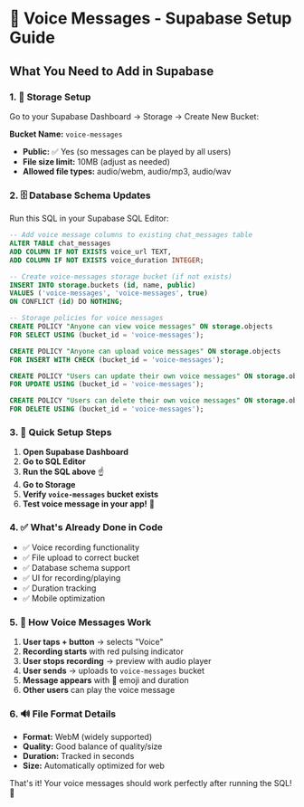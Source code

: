 # 🎤 Voice Messages - Supabase Setup Guide

## What You Need to Add in Supabase

### 1. 📁 **Storage Setup**
Go to your Supabase Dashboard → Storage → Create New Bucket:

**Bucket Name:** `voice-messages`
- **Public:** ✅ Yes (so messages can be played by all users)
- **File size limit:** 10MB (adjust as needed)
- **Allowed file types:** audio/webm, audio/mp3, audio/wav

### 2. 🗄️ **Database Schema Updates**
Run this SQL in your Supabase SQL Editor:

```sql
-- Add voice message columns to existing chat_messages table
ALTER TABLE chat_messages 
ADD COLUMN IF NOT EXISTS voice_url TEXT,
ADD COLUMN IF NOT EXISTS voice_duration INTEGER;

-- Create voice-messages storage bucket (if not exists)
INSERT INTO storage.buckets (id, name, public) 
VALUES ('voice-messages', 'voice-messages', true)
ON CONFLICT (id) DO NOTHING;

-- Storage policies for voice messages
CREATE POLICY "Anyone can view voice messages" ON storage.objects
FOR SELECT USING (bucket_id = 'voice-messages');

CREATE POLICY "Anyone can upload voice messages" ON storage.objects
FOR INSERT WITH CHECK (bucket_id = 'voice-messages');

CREATE POLICY "Users can update their own voice messages" ON storage.objects
FOR UPDATE USING (bucket_id = 'voice-messages');

CREATE POLICY "Users can delete their own voice messages" ON storage.objects
FOR DELETE USING (bucket_id = 'voice-messages');
```

### 3. 🔧 **Quick Setup Steps**

1. **Open Supabase Dashboard**
2. **Go to SQL Editor**
3. **Run the SQL above** ☝️
4. **Go to Storage**
5. **Verify `voice-messages` bucket exists**
6. **Test voice message in your app!** 🎉

### 4. ✅ **What's Already Done in Code**

- ✅ Voice recording functionality
- ✅ File upload to correct bucket
- ✅ Database schema support
- ✅ UI for recording/playing
- ✅ Duration tracking
- ✅ Mobile optimization

### 5. 🎵 **How Voice Messages Work**

1. **User taps + button** → selects "Voice"
2. **Recording starts** with red pulsing indicator
3. **User stops recording** → preview with audio player
4. **User sends** → uploads to `voice-messages` bucket
5. **Message appears** with 🎤 emoji and duration
6. **Other users** can play the voice message

### 6. 🔊 **File Format Details**

- **Format:** WebM (widely supported)
- **Quality:** Good balance of quality/size
- **Duration:** Tracked in seconds
- **Size:** Automatically optimized for web

That's it! Your voice messages should work perfectly after running the SQL! 🚀
